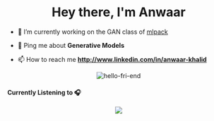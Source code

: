 <h1 align="center">Hey there, I'm Anwaar</h1>


- 🔭 I’m currently working on the GAN class of [mlpack](https://github.com/mlpack/mlpack)

- 💬 Ping me about **Generative Models**

- 📫 How to reach me **http://www.linkedin.com/in/anwaar-khalid**


<p align="center"> <img src=https://github-readme-stats.vercel.app/api?username=hello-fri-end&show_icons=true alt=hello-fri-end /> </p>

<p>
  <h4>Currently Listening to 🎧</h4> 
</p>

<p align="center">
<a href=https://open.spotify.com/user/hccd0hnnszcn395s9jm09353k><img align="center" src="https://spotify-github-profile.vercel.app/api/view?uid=nu45gm4u9aahlsxhzt2vpige5&cover_image=false"></a>
</p>
